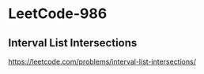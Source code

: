 # LeetCode-986
##  Interval List Intersections
https://leetcode.com/problems/interval-list-intersections/
